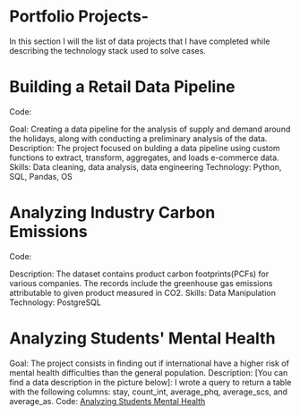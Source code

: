 # Portfolio Projects-
In this section I will the list of data projects that I have completed while describing the technology stack used to solve cases. 
# Building a Retail Data Pipeline 
Code: 

Goal: Creating a data pipeline for the analysis of supply and demand around the holidays, along with conducting a preliminary analysis of the data.
Description: The project focused on bulding a data pipeline using custom functions to extract, transform, aggregates, and loads e-commerce data. 
Skills: Data cleaning, data analysis, data engineering 
Technology: Python, SQL, Pandas, OS 
# Analyzing Industry Carbon Emissions 
Code: 

Description: The dataset contains product carbon footprints(PCFs) for various companies. The records include the greenhouse gas emissions attributable to given product measured in CO2. 
Skills: Data Manipulation 
Technology: PostgreSQL
# Analyzing Students' Mental Health 
Goal: The project consists in finding out if international have a higher risk of mental health difficulties than the general population. 
Description: 
[You can find a data description in the picture below]: 
I wrote a query to return a table with the following columns: stay, count_int, average_phq, average_scs, and average_as. 
Code: [Analyzing Students Mental Health](https://github.com/ktani27/Projects-/blob/main/assets/Analyzing%20Students'%20Mental%20Health.sql)

